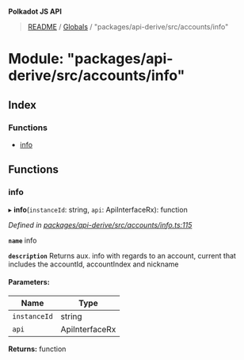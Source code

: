 **Polkadot JS API**

> [README](../README.md) / [Globals](../globals.md) / "packages/api-derive/src/accounts/info"

# Module: "packages/api-derive/src/accounts/info"

## Index

### Functions

* [info](_packages_api_derive_src_accounts_info_.md#info)

## Functions

### info

▸ **info**(`instanceId`: string, `api`: ApiInterfaceRx): function

*Defined in [packages/api-derive/src/accounts/info.ts:115](https://github.com/polkadot-js/api/blob/73ffb034d/packages/api-derive/src/accounts/info.ts#L115)*

**`name`** info

**`description`** Returns aux. info with regards to an account, current that includes the accountId, accountIndex and nickname

#### Parameters:

Name | Type |
------ | ------ |
`instanceId` | string |
`api` | ApiInterfaceRx |

**Returns:** function
